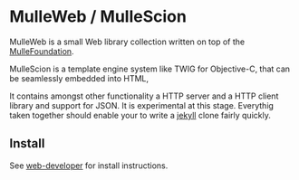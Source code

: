 # MulleWeb / MulleScion

MulleWeb is a small Web library collection written on top of the [MulleFoundation](//MulleFoundation.github.io).

MulleScion is a template engine system like TWIG for Objective-C, that can be seamlessly embedded into HTML,

It contains amongst other functionality a HTTP server and a HTTP client library and support for JSON. It is experimental at
this stage. Everythig taken together should enable your to write a [jekyll](https://jekyllrb.com/) clone fairly quickly.

## Install

See [web-developer](//github.com/MulleWeb/web-developer) for install instructions.
